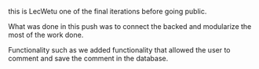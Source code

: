 this is LecWetu one of the final iterations before going public.

What was done in this push was to connect the backed and modularize the most of the work done. 

Functionality such as we added functionality that allowed the user to comment and save the comment in the database.